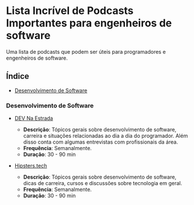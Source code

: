 # Lista Incrível de Podcasts Importantes para engenheiros de software

Uma lista de podcasts que podem ser úteis para programadores e engenheiros de software.

## Índice

* [Desenvolvimento de Software](#desenvolvimento-de-software)

### Desenvolvimento de Software

* [DEV Na Estrada](https://devnaestrada.com.br/)
  * **Descrição**: Tópicos gerais sobre desenvolvimento de software, carreira e situações relacionadas ao dia a dia do programador. Além disso conta com algumas entrevistas com profissionais da área.
  * **Frequência**: Semanalmente.
  * **Duração**: 30 - 90 min

* [Hipsters.tech](https://hipsters.tech/)
  * **Descrição**: Tópicos gerais sobre desenvolvimento de software, dicas de carreira, cursos e discussões sobre tecnologia em geral.
  * **Frequência**: Semanalmente.
  * **Duração**: 30 - 90 min